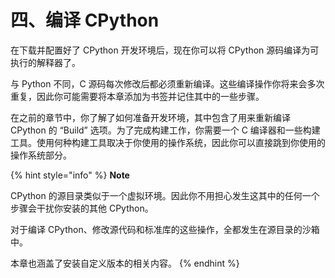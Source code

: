 # 四、编译 CPython

在下载并配置好了 CPython 开发环境后，现在你可以将 CPython 源码编译为可执行的解释器了。

与 Python 不同，C 源码每次修改后都必须重新编译。这些编译操作你将来会多次重复，因此你可能需要将本章添加为书签并记住其中的一些步骤。

在之前的章节中，你了解了如何准备开发环境，其中包含了用来重新编译 CPython 的 “Build” 选项。为了完成构建工作，你需要一个 C 编译器和一些构建工具。使用何种构建工具取决于你使用的操作系统，因此你可以直接跳到你使用的操作系统部分。

{% hint style="info" %}
**Note**

CPython 的源目录类似于一个虚拟环境。因此你不用担心发生这其中的任何一个步骤会干扰你安装的其他 CPython。

对于编译 CPython、修改源代码和标准库的这些操作，全都发生在源目录的沙箱中。

本章也涵盖了安装自定义版本的相关内容。
{% endhint %}
